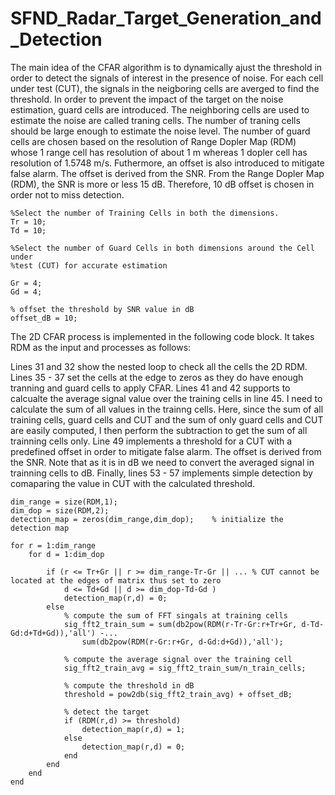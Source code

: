 # SFND_Radar_Target_Generation_and_Detection

The main idea of the CFAR algorithm is to dynamically ajust the threshold in order to detect the signals of interest in the presence of noise. 
For each cell under test (CUT), the signals in the neigboring cells are averged to find the threshold. In order to prevent the impact of the target on the noise estimation, guard cells are introduced. The neighboring cells are used to estimate the noise are called traning cells.
The number of traning cells should be large enough to estimate the noise level.
The number of guard cells are chosen based on the resolution of Range Dopler Map (RDM) whose 1 range cell has resolution of about 1 m whereas 1 dopler cell has resolution of 1.5748 m/s. 
Futhermore, an offset is also introduced to mitigate false alarm. The offset is derived from the SNR. From the Range Dopler Map (RDM), the SNR is more or less 15 dB. Therefore, 10 dB offset is chosen in order not to miss detection.

```
%Select the number of Training Cells in both the dimensions. 
Tr = 10;
Td = 10;

%Select the number of Guard Cells in both dimensions around the Cell under 
%test (CUT) for accurate estimation

Gr = 4;
Gd = 4;

% offset the threshold by SNR value in dB
offset_dB = 10;
```

The 2D CFAR process is implemented in the following code block.
It takes RDM as the input and processes as follows:

Lines 31 and 32 show the nested loop to check all the cells the 2D RDM.
Lines 35 - 37 set the cells at the edge to zeros as they do have enough tranning and guard cells to apply CFAR.
Lines 41 and 42 supports to calcualte the average signal value over the training cells in line 45. I need to calculate the sum of all values in the trainng cells. Here, since the sum of all training cells, guard cells and CUT and the sum of only guard cells and CUT are easily computed, I then perform the subtraction to get the sum of all trainning cells only. 
Line 49 implements a threshold for a CUT with a predefined offset in order to mitigate false alarm. The offset is derived from the SNR. Note that as it is in dB we need to convert the averaged signal in trainning cells to dB.
Finally, lines 53 - 57 implements simple detection by comaparing the value in CUT with the calculated threshold.

```
dim_range = size(RDM,1);
dim_dop = size(RDM,2);
detection_map = zeros(dim_range,dim_dop);    % initialize the detection map

for r = 1:dim_range
    for d = 1:dim_dop
        
        if (r <= Tr+Gr || r >= dim_range-Tr-Gr || ... % CUT cannot be located at the edges of matrix thus set to zero
            d <= Td+Gd || d >= dim_dop-Td-Gd )
            detection_map(r,d) = 0;
        else
            % compute the sum of FFT singals at training cells 
            sig_fft2_train_sum = sum(db2pow(RDM(r-Tr-Gr:r+Tr+Gr, d-Td-Gd:d+Td+Gd)),'all') -...
                sum(db2pow(RDM(r-Gr:r+Gr, d-Gd:d+Gd)),'all');
            
            % compute the average signal over the training cell
            sig_fft2_train_avg = sig_fft2_train_sum/n_train_cells;
            
            % compute the threshold in dB
            threshold = pow2db(sig_fft2_train_avg) + offset_dB;
            
            % detect the target
            if (RDM(r,d) >= threshold)
                detection_map(r,d) = 1;
            else
                detection_map(r,d) = 0;
            end
        end
    end   
end
```
